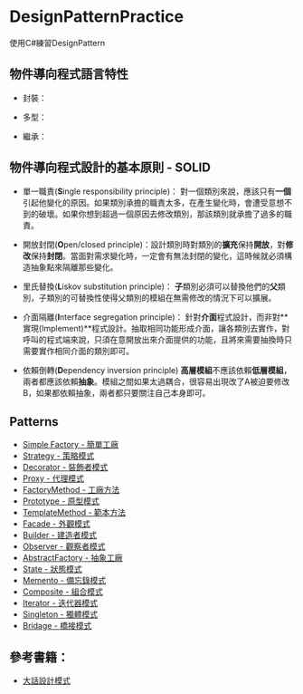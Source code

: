 # DesignPatternPractice
使用C#練習DesignPattern

## 物件導向程式語言特性

* 封裝：

* 多型：

* 繼承：


## 物件導向程式設計的基本原則 - SOLID

* 單一職責(**S**ingle responsibility principle)：
對一個類別來說，應該只有**一個**引起他變化的原因。如果類別承擔的職責太多，在產生變化時，會遭受意想不到的破壞。如果你想到超過一個原因去修改類別，那該類別就承擔了過多的職責。


* 開放封閉(**O**pen/closed principle)：設計類別時對類別的**擴充**保持**開放**，對**修改**保持**封閉**。當面對需求變化時，一定會有無法封閉的變化，這時候就必須構造抽象點來隔離那些變化。


* 里氏替換(**L**iskov substitution principle)：
**子**類別必須可以替換他們的**父**類別，子類別的可替換性使得父類別的模組在無需修改的情況下可以擴展。


* 介面隔離(**I**nterface segregation principle)：
針對**介面**程式設計，而非對**實現(Implement)**程式設計。抽取相同功能形成介面，讓各類別去實作，對呼叫的程式端來說，只須在意開放出來介面提供的功能，且將來需要抽換時只需要實作相同介面的類別即可。


* 依賴倒轉(**D**ependency inversion principle)
**高層模組**不應該依賴**低層模組**，兩者都應該依賴**抽象**。模組之間如果太過耦合，很容易出現改了A被迫要修改B，如果都依賴抽象，兩者都只要關注自己本身即可。



## Patterns

* [Simple Factory - 簡單工廠](https://github.com/BryanYu/DesignPatternPractice/tree/master/SimpleFactory)
* [Strategy - 策略模式](https://github.com/BryanYu/DesignPatternPractice/tree/master/Strategy)
* [Decorator - 裝飾者模式](https://github.com/BryanYu/DesignPatternPractice/tree/master/Decorator)
* [Proxy - 代理模式](https://github.com/BryanYu/DesignPatternPractice/tree/master/Proxy)
* [FactoryMethod - 工廠方法](https://github.com/BryanYu/DesignPatternPractice/tree/master/FactoryMethod)
* [Prototype - 原型模式](https://github.com/BryanYu/DesignPatternPractice/tree/master/Prototype)
* [TemplateMethod - 範本方法](https://github.com/BryanYu/DesignPatternPractice/tree/master/TemplateMethod)
* [Facade - 外觀模式](https://github.com/BryanYu/DesignPatternPractice/tree/master/Facade)
* [Builder - 建造者模式](https://github.com/BryanYu/DesignPatternPractice/tree/master/Builder)
* [Observer - 觀察者模式](https://github.com/BryanYu/DesignPatternPractice/tree/master/Observer)
* [AbstractFactory - 抽象工廠](https://github.com/BryanYu/DesignPatternPractice/tree/master/AbstractFactory) 
* [State - 狀態模式](https://github.com/BryanYu/DesignPatternPractice/tree/master/State) 
* [Memento - 備忘錄模式](https://github.com/BryanYu/DesignPatternPractice/tree/master/Memento)
* [Composite - 組合模式](https://github.com/BryanYu/DesignPatternPractice/tree/master/Composite)
* [Iterator - 迭代器模式](https://github.com/BryanYu/DesignPatternPractice/tree/master/Iterator)
* [Singleton - 獨體模式](https://github.com/BryanYu/DesignPatternPractice/tree/master/Singleton)
* [Bridage - 橋接模式](https://github.com/BryanYu/DesignPatternPractice/tree/master/Bridage)



## 參考書籍：
* [大話設計模式](https://www.tenlong.com.tw/products/9789866072116/)
